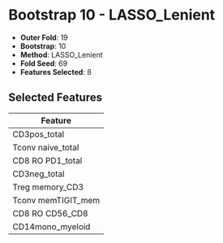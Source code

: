 # Bootstrap 10 - LASSO_Lenient

- **Outer Fold**: 19
- **Bootstrap**: 10
- **Method**: LASSO_Lenient
- **Fold Seed**: 69
- **Features Selected**: 8

## Selected Features

| Feature |
|---------|
| CD3pos_total |
| Tconv naive_total |
| CD8 RO PD1_total |
| CD3neg_total |
| Treg memory_CD3 |
| Tconv memTIGIT_mem |
| CD8 RO CD56_CD8 |
| CD14mono_myeloid |
